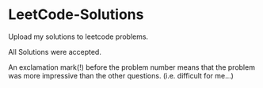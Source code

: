 # LeetCode-Solutions
Upload my solutions to leetcode problems.

All Solutions were accepted.

An exclamation mark(!) before the problem number means that the problem was more impressive than the other questions. (i.e. difficult for me...)

